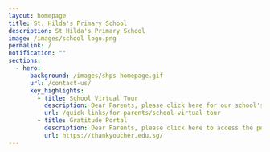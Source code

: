 ```yaml
---
layout: homepage
title: St. Hilda's Primary School
description: St Hilda's Primary School
image: /images/school logo.png
permalink: /
notification: ""
sections:
  - hero:
      background: /images/shps homepage.gif
      url: /contact-us/
      key_highlights:
        - title: School Virtual Tour
          description: Dear Parents, please click here for our school's virtual tour.
          url: /quick-links/for-parents/school-virtual-tour
        - title: Gratitude Portal
          description: Dear Parents, please click here to access the portal.
          url: https://thankyoucher.edu.sg/
---
```

